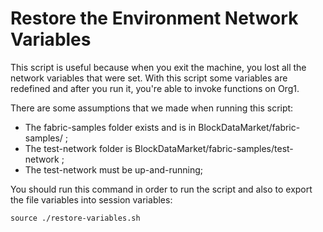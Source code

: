 # Restore the Environment Network Variables

This script is useful because when you exit the machine, you lost all the network variables that were set. With this script some variables are redefined and after you run it, you're able to invoke functions on Org1.

There are some assumptions that we made when running this script:
  - The fabric-samples folder exists and is in BlockDataMarket/fabric-samples/ ;
  - The test-network folder is BlockDataMarket/fabric-samples/test-network ;
  - The test-network must be up-and-running;

You should run this command in order to run the script and also to export the file variables into session variables:
```
source ./restore-variables.sh
```

